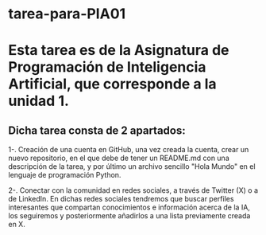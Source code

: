 # tarea-para-PIA01
<h1>Esta tarea es de la Asignatura de Programación de Inteligencia Artificial, que corresponde a la unidad 1.</h1><tr>
<h2>Dicha tarea consta de 2 apartados:</h2><tr>
  <p>1-. Creación de una cuenta en GitHub, una vez creada la cuenta, crear un nuevo repositorio, en el que debe de tener un README.md<tr>
  con una descripción de la tarea, y por último un archivo sencillo "Hola Mundo" en el lenguaje de programación Python.</p><tr>
  <p>2-. Conectar con la comunidad en redes sociales, a través de Twitter (X) o a de LinkedIn. En dichas redes sociales <tr>
  tendremos que buscar perfiles interesantes que compartan conocimientos e información acerca de la IA, los seguiremos y <tr>
  posteriormente añadirlos a una lista previamente creada en X.</p><tr>
 

